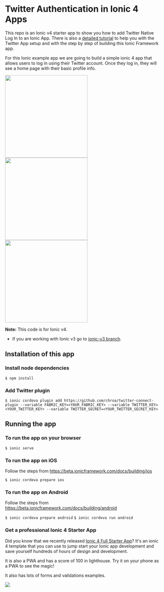 # Twitter Authentication in Ionic 4 Apps

This repo is an Ionic v4 starter app to show you how to add Twitter Native Log In to an Ionic App. There is also a [detailed tutorial](https://ionicthemes.com/tutorials/about/ionic-twitter-login) to help you with the Twitter App setup and with the step by step of building this Ionic Framework app.


For this Ionic example app we are going to build a simple ionic 4 app that allows users to log in using their Twitter account. Once they log in, they will see a home page with their basic profile info.

<div>
<img src="https://s3-us-west-2.amazonaws.com/ionicthemes/tutorials/screenshots/ionic-twitter-login/twitter-login-1.png" width="270">
<img src="https://s3-us-west-2.amazonaws.com/ionicthemes/tutorials/screenshots/ionic-twitter-login/twitter-login-2.png" width="270">
<img src="https://s3-us-west-2.amazonaws.com/ionicthemes/tutorials/screenshots/ionic-twitter-login/twitter-login-3.png" width="270">
</div>

**Note:** This code is for Ionic v4.
- If you are working with Ionic v3 go to [ionic-v3 branch](https://github.com/ionicthemes/ionic-twitter-login/tree/master/ionic-v3).



## Installation of this app

### Install node dependencies
`$ npm install`

### Add Twitter plugin
`$ ionic cordova plugin add https://github.com/chroa/twitter-connect-plugin --variable FABRIC_KEY=<YOUR_FABRIC_KEY> --variable TWITTER_KEY=<YOUR_TWITTER_KEY> --variable TWITTER_SECRET=<YOUR_TWITTER_SECRET_KEY>
`

## Running the app

### To run the app on your browser
`$ ionic serve`

### To run the app on iOS
Follow the steps from https://beta.ionicframework.com/docs/building/ios

`$ ionic cordova prepare ios`

### To run the app on Android
Follow the steps from https://beta.ionicframework.com/docs/building/android

`$ ionic cordova prepare android`
`$ ionic cordova run android`



### Get a professional Ionic 4 Starter App
Did you know that we recently released [Ionic 4 Full Starter App](https://ionicthemes.com/product/ionic4-full-starter-app)? It's an ionic 4 template that you can use to jump start your Ionic app development and save yourself hundreds of hours of design and development.

It is also a PWA and has a score of 100 in lighthouse. Try it on your phone as a PWA to see the magic!

It also has lots of forms and validations examples.

<img src="https://s3-us-west-2.amazonaws.com/ionicthemes/cover_images/redesign/ionic4-full-starter-app.jpg"/>
